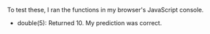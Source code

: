 To test these, I ran the functions in my browser's JavaScript console.

- double(5): Returned 10. My prediction was correct.
